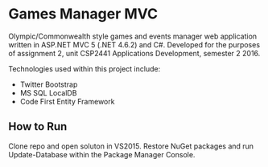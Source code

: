 # Games Manager MVC
Olympic/Commonwealth style games and events manager web application written in ASP.NET MVC 5 (.NET 4.6.2) and C#. Developed for the purposes of assignment 2, unit CSP2441 Applications Development, semester 2 2016.

Technologies used within this project include:
* Twitter Bootstrap
* MS SQL LocalDB
* Code First Entity Framework

## How to Run
Clone repo and open soluton in VS2015. Restore NuGet packages and run Update-Database within the Package Manager Console.
